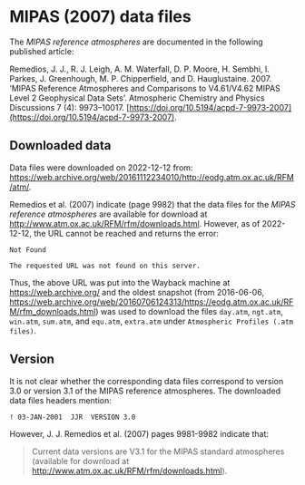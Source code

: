 # MIPAS (2007) data files

The *MIPAS reference atmospheres* are documented in the following published 
article:

Remedios, J. J., R. J. Leigh, A. M. Waterfall, D. P. Moore, H. Sembhi, I. Parkes, J. Greenhough, M. P. Chipperfield, and D. Hauglustaine. 2007. ‘MIPAS Reference Atmospheres and Comparisons to V4.61/V4.62 MIPAS Level 2 Geophysical Data Sets’. Atmospheric Chemistry and Physics Discussions 7 (4): 9973–10017. [https://doi.org/10.5194/acpd-7-9973-2007](https://doi.org/10.5194/acpd-7-9973-2007).


## Downloaded data

Data files were downloaded on 2022-12-12 from:
https://web.archive.org/web/20161112234010/http://eodg.atm.ox.ac.uk/RFM/atm/.

Remedios et al. (2007) indicate (page 9982) that the data files for the
*MIPAS reference atmospheres* are available for download at
http://www.atm.ox.ac.uk/RFM/rfm/downloads.html.
However, as of 2022-12-12, the URL cannot be reached and returns the error:

```
Not Found

The requested URL was not found on this server.
```

Thus, the above URL was put into the Wayback machine at https://web.archive.org/
and the oldest snapshot (from 2016-06-06,
https://web.archive.org/web/20160706124313/https://eodg.atm.ox.ac.uk/RFM/rfm_downloads.html)
was used to download the files `day.atm`, `ngt.atm`, `win.atm`, `sum.atm`,
and `equ.atm`, `extra.atm` under `Atmospheric Profiles (.atm files)`.


## Version

It is not clear whether the corresponding data files correspond to version 3.0
or version 3.1 of the MIPAS reference atmospheres.
The downloaded data files headers mention:
```
! 03-JAN-2001  JJR  VERSION 3.0
```

However, J. J. Remedios et al. (2007) pages 9981-9982 indicate that:

> Current data versions are V3.1 for the MIPAS standard atmospheres
(available for download at http://www.atm.ox.ac.uk/RFM/rfm/downloads.html).